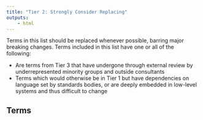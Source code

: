 ```yaml
---
title: "Tier 2: Strongly Consider Replacing"
outputs:
    - html
---
```


Terms in this list should be replaced whenever possible, barring major breaking changes.
Terms included in this list have one or all of the following:

- Are terms from Tier 3 that have undergone through external review by underrepresented minority groups and outside consultants 
- Terms which would otherwise be in Tier 1 but have dependencies on language set by standards bodies, or are deeply embedded in low-level systems and thus difficult to change

## Terms